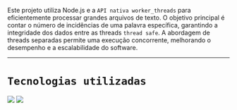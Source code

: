 Este projeto utiliza Node.js e a `API nativa worker_threads` para eficientemente processar grandes arquivos de texto. O objetivo principal é contar o número de incidências de uma palavra específica, garantindo a integridade dos dados entre as threads `thread safe`. 
A abordagem de threads separadas permite uma execução concorrente,
melhorando o desempenho e a escalabilidade do software.
<hr>

# `Tecnologias utilizadas`
<div><img src="https://www.aikonbox.com.br/icons?i=javascript">
 <img src="https://www.aikonbox.com.br/icons?i=nodejs"><div/>

